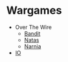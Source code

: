 # Wargames

* Over The Wire
    * [Bandit](bandit.md)
    * [Natas](natas.md)
    * [Narnia](narnia.md)
* [IO](IO.md)
